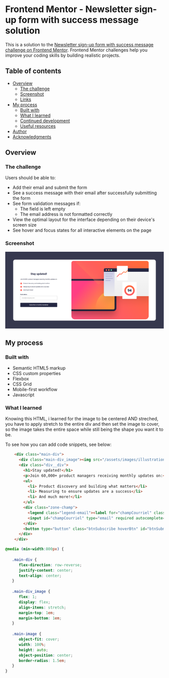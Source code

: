 # Frontend Mentor - Newsletter sign-up form with success message solution

This is a solution to the [Newsletter sign-up form with success message challenge on Frontend Mentor](https://www.frontendmentor.io/challenges/newsletter-signup-form-with-success-message-3FC1AZbNrv). Frontend Mentor challenges help you improve your coding skills by building realistic projects. 

## Table of contents

- [Overview](#overview)
  - [The challenge](#the-challenge)
  - [Screenshot](#screenshot)
  - [Links](#links)
- [My process](#my-process)
  - [Built with](#built-with)
  - [What I learned](#what-i-learned)
  - [Continued development](#continued-development)
  - [Useful resources](#useful-resources)
- [Author](#author)
- [Acknowledgments](#acknowledgments)


## Overview

### The challenge

Users should be able to:

- Add their email and submit the form
- See a success message with their email after successfully submitting the form
- See form validation messages if:
  - The field is left empty
  - The email address is not formatted correctly
- View the optimal layout for the interface depending on their device's screen size
- See hover and focus states for all interactive elements on the page

### Screenshot

![](/Screenshot%202025-05-19%20143557.png)

## My process

### Built with

- Semantic HTML5 markup
- CSS custom properties
- Flexbox
- CSS Grid
- Mobile-first workflow
- Javascript

### What I learned

Knowing this HTML, i learned for the image to be centered AND streched, you have to apply stretch to the entire div and then set the image to cover, so the image takes the entire space while still being the shape you want it to be.

To see how you can add code snippets, see below:

```html
    <div class="main-div">
      <div class="main-div_image"><img src="/assets/images/illustration-sign-up-mobile.svg" alt="Illustration Sign Up" class="main-image"></div>
      <div class="div__div">
        <h1>Stay updated!</h1>
        <p>Join 60,000+ product managers receiving monthly updates on:</p>
        <ul>
          <li> Product discovery and building what matters</li>
          <li> Measuring to ensure updates are a success</li>
          <li> And much more!</li>
        </ul>
        <div class="zone-champ">
          <legend class="legend-email"><label for="champCourriel" class="email-adress">Email address</label> <span id="erreurCourriel" class="zone-champ__message-erreur email-adress"></span></legend>
          <input id="champCourriel" type="email" required autocomplete="email" alt="Courriel" placeholder="email@company.com" class="champCourriel" pattern="/^\w+([\.-]?\w+)*@\w+([\.-]?\w+)*(\.\w{2,3})+$"/>
        </div>
        <button type="button" class="btnSubscribe hoverBtn" id="btnSubmit">Subscribe to monthly newsletter</button>
      </div>
    </div>
```
```css
@media (min-width:800px) {

   .main-div {
      flex-direction: row-reverse;
      justify-content: center;
      text-align: center;
   }

   .main-div_image {
      flex: 1;
      display: flex;
      align-items: stretch;
      margin-top: 1em;
      margin-bottom: 1em;
   }

   .main-image {
      object-fit: cover;
      width: 100%;
      height: auto;
      object-position: center;
      border-radius: 1.5em;
   }
}
```
